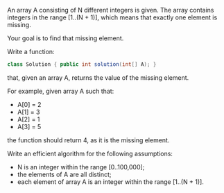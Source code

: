 An array A consisting of N different integers is given. The array contains integers in the range [1..(N + 1)], which means that exactly one element is missing.

Your goal is to find that missing element.

Write a function:

```csharp
class Solution { public int solution(int[] A); }
```

that, given an array A, returns the value of the missing element.

For example, given array A such that:

  - A[0] = 2
  - A[1] = 3
  - A[2] = 1
  - A[3] = 5

the function should return 4, as it is the missing element.

Write an efficient algorithm for the following assumptions:

- N is an integer within the range [0..100,000];
- the elements of A are all distinct;
- each element of array A is an integer within the range [1..(N + 1)].